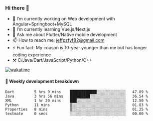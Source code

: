 ### Hi there 👋

- 🔭 I’m currently working on Web development with Angular+Springboot+MySQL
- 🌱 I’m currently learning Vue.js/Next.js
- 💬 Ask me about Flutter/Native mobile development
- 📫 How to reach me: jeffpzfyf82@gmail.com
- ⚡ Fun fact: My couson is 10-year younger than me but has longer coding experience
- ⚒️ C/Java/Dart/JavaScript/Python/C++


[![wakatime](https://wakatime.com/badge/user/382c7b70-226f-4509-aedd-02fe766c9d23.svg)](https://wakatime.com/@382c7b70-226f-4509-aedd-02fe766c9d23)

#### 📝 Weekly development breakdown

<!--START_SECTION:waka-->

```text
Dart         5 hrs 9 mins    ████████████░░░░░░░░░░░░░   47.89 %
Java         3 hrs 56 mins   █████████░░░░░░░░░░░░░░░░   36.54 %
XML          1 hr 20 mins    ███░░░░░░░░░░░░░░░░░░░░░░   12.50 %
Python       11 mins         ▒░░░░░░░░░░░░░░░░░░░░░░░░   01.83 %
Properties   8 mins          ▒░░░░░░░░░░░░░░░░░░░░░░░░   01.25 %
textmate     0 secs          ░░░░░░░░░░░░░░░░░░░░░░░░░   00.00 %
```

<!--END_SECTION:waka-->
